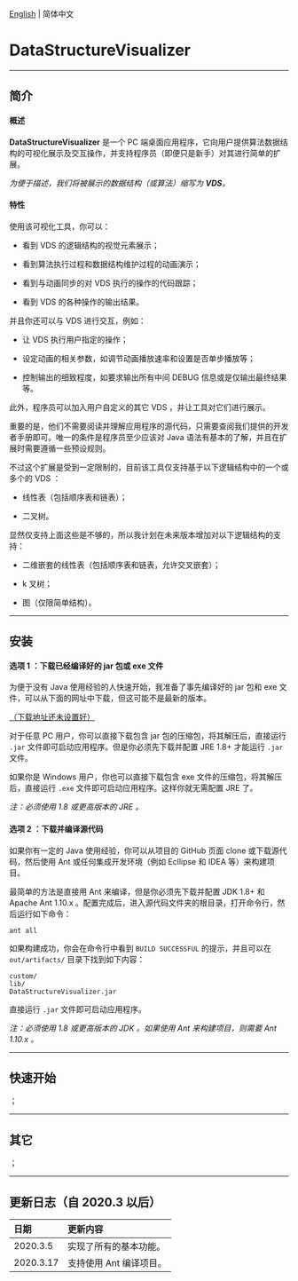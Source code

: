 [English](./README.md) | 简体中文

# DataStructureVisualizer

---

## 简介

#### 概述

**DataStructureVisualizer** 是一个 PC 端桌面应用程序，它向用户提供算法数据结构的可视化展示及交互操作，并支持程序员（即便只是新手）对其进行简单的扩展。

*为便于描述，我们将被展示的数据结构（或算法）缩写为 **VDS**。*

#### 特性

使用该可视化工具，你可以：

- 看到 VDS 的逻辑结构的视觉元素展示；

- 看到算法执行过程和数据结构维护过程的动画演示；

- 看到与动画同步的对 VDS 执行的操作的代码跟踪；

- 看到 VDS 的各种操作的输出结果。

并且你还可以与 VDS 进行交互，例如：

- 让 VDS 执行用户指定的操作；

- 设定动画的相关参数，如调节动画播放速率和设置是否单步播放等；

- 控制输出的细致程度，如要求输出所有中间 DEBUG 信息或是仅输出最终结果等。

此外，程序员可以加入用户自定义的其它 VDS ，并让工具对它们进行展示。

重要的是，他们不需要阅读并理解应用程序的源代码，只需要查阅我们提供的开发者手册即可。唯一的条件是程序员至少应该对 Java 语法有基本的了解，并且在扩展时需要遵循一些预设规则。

不过这个扩展是受到一定限制的，目前该工具仅支持基于以下逻辑结构中的一个或多个的 VDS ：

- 线性表（包括顺序表和链表）；

- 二叉树。

显然仅支持上面这些是不够的，所以我计划在未来版本增加对以下逻辑结构的支持：

- 二维嵌套的线性表（包括顺序表和链表，允许交叉嵌套）；

- k 叉树；

- 图（仅限简单结构）。

---

## 安装

#### 选项 1 ：下载已经编译好的 jar 包或 exe 文件

为便于没有 Java 使用经验的人快速开始，我准备了事先编译好的 jar 包和 exe 文件，可以从下面的网址中下载，但这可能不是最新的版本。

[（下载地址还未设置好）](blog.jm233333.com)

对于任意 PC 用户，你可以直接下载包含 jar 包的压缩包，将其解压后，直接运行 `.jar` 文件即可启动应用程序。但是你必须先下载并配置 JRE 1.8+ 才能运行 `.jar` 文件。

如果你是 Windows 用户，你也可以直接下载包含 exe 文件的压缩包，将其解压后，直接运行 `.exe` 文件即可启动应用程序。这样你就无需配置 JRE 了。

*注：必须使用 1.8 或更高版本的 JRE 。*

#### 选项 2 ：下载并编译源代码

如果你有一定的 Java 使用经验，你可以从项目的 GitHub 页面 clone 或下载源代码，然后使用 Ant 或任何集成开发环境（例如 Ecllipse 和 IDEA 等）来构建项目。

最简单的方法是直接用 Ant 来编译，但是你必须先下载并配置 JDK 1.8+ 和 Apache Ant 1.10.x 。配置完成后，进入源代码文件夹的根目录，打开命令行，然后运行如下命令：

```
ant all
```

如果构建成功，你会在命令行中看到 `BUILD SUCCESSFUL` 的提示，并且可以在 `out/artifacts/` 目录下找到如下内容：

```
custom/
lib/
DataStructureVisualizer.jar
```

直接运行 `.jar` 文件即可启动应用程序。

*注：必须使用 1.8 或更高版本的 JDK 。如果使用 Ant 来构建项目，则需要 Ant 1.10.x 。*

---

## 快速开始

；

---

## 其它

；

---

## 更新日志（自 2020.3 以后）

| 日期 | 更新内容 |
| :--- | :--- |
| 2020.3.5 | 实现了所有的基本功能。 |
| 2020.3.17 | 支持使用 Ant 编译项目。 |